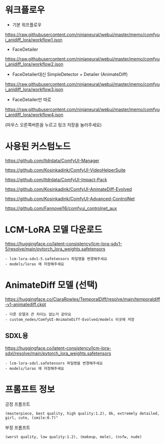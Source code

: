 # 워크플로우

* 기본 워프플로우

<https://raw.githubusercontent.com/ninjaneural/webui/master/memo/comfyui_anidiff_lora/workflow1.json>

* FaceDetailer

<https://raw.githubusercontent.com/ninjaneural/webui/master/memo/comfyui_anidiff_lora/workflow2.json>

* FaceDetailer대신 SimpleDetector + Detailer (AnimateDiff)

<https://raw.githubusercontent.com/ninjaneural/webui/master/memo/comfyui_anidiff_lora/workflow3.json>

* FaceDetailer만 따로

<https://raw.githubusercontent.com/ninjaneural/webui/master/memo/comfyui_anidiff_lora/workflow4.json> 

(마우스 오른쪽버튼을 누르고 링크 저장을 눌러주세요)


# 사용된 커스텀노드

<https://github.com/ltdrdata/ComfyUI-Manager> 

<https://github.com/Kosinkadink/ComfyUI-VideoHelperSuite>

<https://github.com/ltdrdata/ComfyUI-Impact-Pack>

<https://github.com/Kosinkadink/ComfyUI-AnimateDiff-Evolved>

<https://github.com/Kosinkadink/ComfyUI-Advanced-ControlNet>

<https://github.com/Fannovel16/comfyui_controlnet_aux>


# LCM-LoRA 모델 다운로드

<https://huggingface.co/latent-consistency/lcm-lora-sdv1-5/resolve/main/pytorch_lora_weights.safetensors>

    - lcm-lora-sdv1-5.safetensors 파일명을 변경해주세요
    - models/loras 에 저장해주세요

# AnimateDiff 모델 (선택)

<https://huggingface.co/CiaraRowles/TemporalDiff/resolve/main/temporaldiff-v1-animatediff.ckpt>

    - 다른 모델과 큰 차이는 없는거 같아요
    - custom_nodes/ComfyUI-AnimateDiff-Evolved/models 이곳에 저장  


## SDXL용

<https://huggingface.co/latent-consistency/lcm-lora-sdxl/resolve/main/pytorch_lora_weights.safetensors>

    - lcm-lora-sdxl.safetensors 파일명을 변경해주세요
    - models/loras 에 저장해주세요

# 프롬프트 정보

긍정 프롬프트
```
(masterpiece, best quality, high quality:1.2), 8k, extremely detailed, girl, cute, (smile:0.7)"
```

부정 프롬프트
```
(worst quality, low quality:1.2), (makeup, mole), (nsfw, nude)
```

